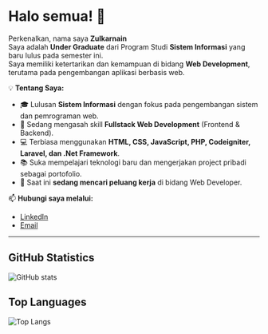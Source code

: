 # Halo semua! 👋

Perkenalkan, nama saya **Zulkarnain**  
Saya adalah **Under Graduate** dari Program Studi **Sistem Informasi** yang baru lulus pada semester ini.  
Saya memiliki ketertarikan dan kemampuan di bidang **Web Development**, terutama pada pengembangan aplikasi berbasis web.

💡 **Tentang Saya:**
- 🎓 Lulusan **Sistem Informasi** dengan fokus pada pengembangan sistem dan pemrograman web.
- 🌱 Sedang mengasah skill **Fullstack Web Development** (Frontend & Backend).
- 💻 Terbiasa menggunakan **HTML, CSS, JavaScript, PHP, Codeigniter, Laravel, dan .Net Framework**.
- 📚 Suka mempelajari teknologi baru dan mengerjakan project pribadi sebagai portofolio.
- 🚀 Saat ini **sedang mencari peluang kerja** di bidang Web Developer.

📫 **Hubungi saya melalui:**
- [LinkedIn](https://www.linkedin.com/in/zulkarnain-izul-216a09274)
- [Email](mailto:zulkarnain.tech@gmail.com)  

---

## GitHub Statistics
![GitHub stats](https://github-readme-stats.vercel.app/api?username=zulkarnainizul&show_icons=true&theme=tokyonight)

## Top Languages
![Top Langs](https://github-readme-stats.vercel.app/api/top-langs/?username=zulkarnainizul&layout=compact&theme=tokyonight)
